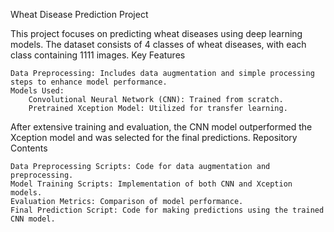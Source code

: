 Wheat Disease Prediction Project

This project focuses on predicting wheat diseases using deep learning models. The dataset consists of 4 classes of wheat diseases, with each class containing 1111 images.
Key Features

    Data Preprocessing: Includes data augmentation and simple processing steps to enhance model performance.
    Models Used:
        Convolutional Neural Network (CNN): Trained from scratch.
        Pretrained Xception Model: Utilized for transfer learning.

After extensive training and evaluation, the CNN model outperformed the Xception model and was selected for the final predictions.
Repository Contents

    Data Preprocessing Scripts: Code for data augmentation and preprocessing.
    Model Training Scripts: Implementation of both CNN and Xception models.
    Evaluation Metrics: Comparison of model performance.
    Final Prediction Script: Code for making predictions using the trained CNN model.
